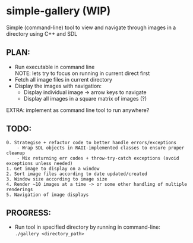 # simple-gallery (WIP)
Simple (command-line) tool to view and navigate through images in a directory using C++ and SDL

## PLAN:
 - Run executable in command line <br/>
 NOTE: lets try to focus on running in current direct first
 - Fetch all image files in current directory
 - Display the images with navigation:
      - Display individual image -> arrow keys to navigate
      - Display all images in a square matrix of images (?)

EXTRA: implement as command line tool to run anywhere?

## TODO:
    0. Strategise + refactor code to better handle errors/exceptions
        - Wrap SDL objects in RAII-implemented classes to ensure proper cleanup
        - Mix returning err codes + throw-try-catch exceptions (avoid exceptions unless needed)
    1. Get image to display on a window
    2. Sort image files according to date updated/created
    3. Window size according to image size
    4. Render ~10 images at a time -> or some other handling of multiple renderings
    5. Navigation of image displays

## PROGRESS:
- Run tool in specified directory by running in command-line: <br/>
    `./gallery <directory_path>`
